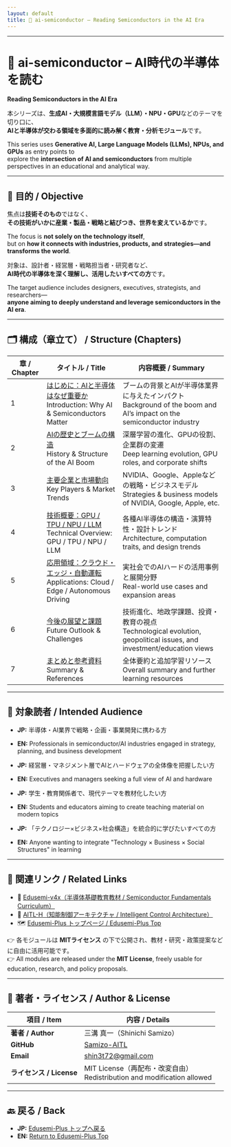 ```yaml
---
layout: default
title: 🤖 ai-semiconductor – Reading Semiconductors in the AI Era
---
```


---

# 🤖 ai-semiconductor – AI時代の半導体を読む  
**Reading Semiconductors in the AI Era**

本シリーズは、**生成AI・大規模言語モデル（LLM）・NPU・GPU**などのテーマを切り口に、  
**AIと半導体が交わる領域を多面的に読み解く教育・分析モジュール**です。

This series uses **Generative AI, Large Language Models (LLMs), NPUs, and GPUs** as entry points to  
explore the **intersection of AI and semiconductors** from multiple perspectives in an educational and analytical way.

---

## 🎯 目的 / Objective

焦点は**技術そのもの**ではなく、  
**その技術がいかに産業・製品・戦略と結びつき、世界を変えているか**です。

The focus is **not solely on the technology itself**,  
but on **how it connects with industries, products, and strategies—and transforms the world**.

対象は、設計者・経営層・戦略担当者・研究者など、  
**AI時代の半導体を深く理解し、活用したいすべての方**です。

The target audience includes designers, executives, strategists, and researchers—  
**anyone aiming to deeply understand and leverage semiconductors in the AI era**.

---

## 🗂 構成（章立て） / Structure (Chapters)

| 章 / Chapter | タイトル / Title | 内容概要 / Summary |
|--------------|------------------|--------------------|
| 1 | [はじめに：AIと半導体はなぜ重要か](01_introduction.md) <br>Introduction: Why AI & Semiconductors Matter | ブームの背景とAIが半導体業界に与えたインパクト<br>Background of the boom and AI’s impact on the semiconductor industry |
| 2 | [AIの歴史とブームの構造](02_history_trend.md) <br>History & Structure of the AI Boom | 深層学習の進化、GPUの役割、企業群の変遷<br>Deep learning evolution, GPU roles, and corporate shifts |
| 3 | [主要企業と市場動向](03_key_players.md) <br>Key Players & Market Trends | NVIDIA、Google、Appleなどの戦略・ビジネスモデル<br>Strategies & business models of NVIDIA, Google, Apple, etc. |
| 4 | [技術概要：GPU / TPU / NPU / LLM](04_technical_architecture.md) <br>Technical Overview: GPU / TPU / NPU / LLM | 各種AI半導体の構造・演算特性・設計トレンド<br>Architecture, computation traits, and design trends |
| 5 | [応用領域：クラウド・エッジ・自動運転](05_applications.md) <br>Applications: Cloud / Edge / Autonomous Driving | 実社会でのAIハードの活用事例と展開分野<br>Real-world use cases and expansion areas |
| 6 | [今後の展望と課題](06_future_outlook.md) <br>Future Outlook & Challenges | 技術進化、地政学課題、投資・教育の視点<br>Technological evolution, geopolitical issues, and investment/education views |
| 7 | [まとめと参考資料](07_summary.md) <br>Summary & References | 全体要約と追加学習リソース<br>Overall summary and further learning resources |

---

## 👥 対象読者 / Intended Audience

- **JP:** 半導体・AI業界で戦略・企画・事業開発に携わる方  
- **EN:** Professionals in semiconductor/AI industries engaged in strategy, planning, and business development  

- **JP:** 経営層・マネジメント層でAIとハードウェアの全体像を把握したい方  
- **EN:** Executives and managers seeking a full view of AI and hardware  

- **JP:** 学生・教育関係者で、現代テーマを教材化したい方  
- **EN:** Students and educators aiming to create teaching material on modern topics  

- **JP:** 「テクノロジー×ビジネス×社会構造」を統合的に学びたいすべての方  
- **EN:** Anyone wanting to integrate "Technology × Business × Social Structures" in learning  

---

## 🔗 関連リンク / Related Links

- 📘 [Edusemi-v4x（半導体基礎教育教材 / Semiconductor Fundamentals Curriculum）](https://github.com/Samizo-AITL/Edusemi-v4x)  
- 🧠 [AITL-H（知能制御アーキテクチャ / Intelligent Control Architecture）](https://github.com/Samizo-AITL/AITL-H)  
- 🗺️ [Edusemi-Plus トップページ / Edusemi-Plus Top](../README.md)  

👉 各モジュールは **MITライセンス** の下で公開され、教材・研究・政策提案などに自由に活用可能です。  
👉 All modules are released under the **MIT License**, freely usable for education, research, and policy proposals.

---

## 👤 著者・ライセンス / Author & License

| **項目 / Item** | **内容 / Details** |
|-----------------|--------------------|
| **著者 / Author** | 三溝 真一（Shinichi Samizo） |
| **GitHub** | [Samizo-AITL](https://github.com/Samizo-AITL) |
| **Email** | [shin3t72@gmail.com](mailto:shin3t72@gmail.com) |
| **ライセンス / License** | MIT License（再配布・改変自由）<br>Redistribution and modification allowed |

---

## 🔙 戻る / Back
- **JP:** [Edusemi-Plus トップへ戻る](https://samizo-aitl.github.io/Edusemi-Plus/index.html)  
- **EN:** [Return to Edusemi-Plus Top](https://samizo-aitl.github.io/Edusemi-Plus/index.html)
